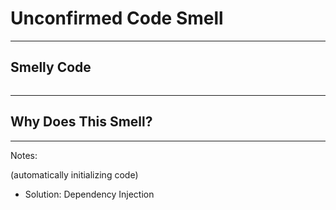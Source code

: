 # Unconfirmed Code Smell

------

## Smelly Code

```
```

------

## Why Does This Smell?

------

Notes:

(automatically initializing code)

* Solution: Dependency Injection
